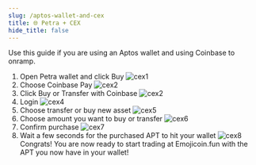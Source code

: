 ```yaml
---
slug: /aptos-wallet-and-cex
title: 🌐 Petra + CEX
hide_title: false
---
```


Use this guide if you are using an Aptos wallet and using Coinbase to onramp.

1. Open Petra wallet and click Buy
   ![cex1](./images/cex1.png "cex1")
1. Choose Coinbase Pay
   ![cex2](./images/cex2.png "cex2")
1. Click Buy or Transfer with Coinbase
   ![cex2](./images/cex2.png "cex3")
1. Login
   ![cex4](./images/cex4.png "cex4")
1. Choose transfer or buy new asset
   ![cex5](./images/cex5.png "cex5")
1. Choose amount you want to buy or transfer
   ![cex6](./images/cex6.png "cex6")
1. Confirm purchase
   ![cex7](./images/cex7.png "cex7")
1. Wait a few seconds for the purchased APT to hit your wallet
   ![cex8](./images/cex8.png "cex8")
   Congrats! You are now ready to start trading at Emojicoin.fun with the
   APT you now have in your wallet!
